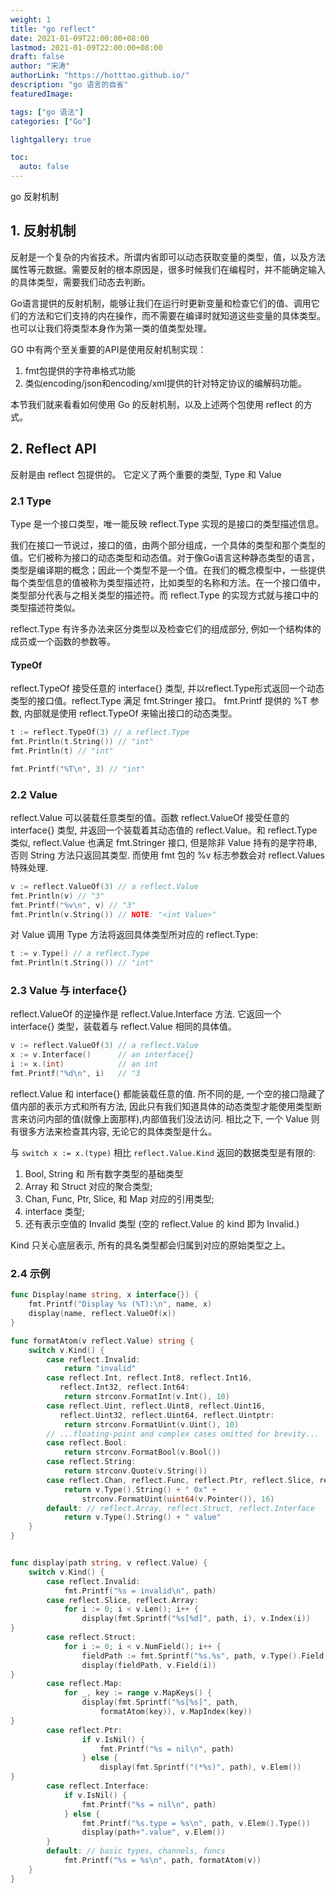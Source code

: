 ```yaml
---
weight: 1
title: "go reflect"
date: 2021-01-09T22:00:00+08:00
lastmod: 2021-01-09T22:00:00+08:00
draft: false
author: "宋涛"
authorLink: "https://hotttao.github.io/"
description: "go 语言的自省"
featuredImage: 

tags: ["go 语法"]
categories: ["Go"]

lightgallery: true

toc:
  auto: false
---
```


go 反射机制

<!-- more -->

## 1. 反射机制
反射是一个复杂的内省技术。所谓内省即可以动态获取变量的类型，值，以及方法属性等元数据。需要反射的根本原因是，很多时候我们在编程时，并不能确定输入的具体类型，需要我们动态去判断。

Go语言提供的反射机制，能够让我们在运行时更新变量和检查它们的值、调用它们的方法和它们支持的内在操作，而不需要在编译时就知道这些变量的具体类型。也可以让我们将类型本身作为第一类的值类型处理。

GO 中有两个至关重要的API是使用反射机制实现：
1. fmt包提供的字符串格式功能
2. 类似encoding/json和encoding/xml提供的针对特定协议的编解码功能。

本节我们就来看看如何使用 Go 的反射机制，以及上述两个包使用 reflect 的方式。


## 2. Reflect API
反射是由 reflect 包提供的。 它定义了两个重要的类型, Type 和 Value

### 2.1 Type
Type 是一个接口类型，唯一能反映 reflect.Type 实现的是接口的类型描述信息。

我们在接口一节说过，接口的值，由两个部分组成，一个具体的类型和那个类型的值。它们被称为接口的动态类型和动态值。对于像Go语言这种静态类型的语言，类型是编译期的概念；因此一个类型不是一个值。在我们的概念模型中，一些提供每个类型信息的值被称为类型描述符，比如类型的名称和方法。在一个接口值中，类型部分代表与之相关类型的描述符。而 reflect.Type 的实现方式就与接口中的类型描述符类似。

reflect.Type 有许多办法来区分类型以及检查它们的组成部分, 例如一个结构体的成员或一个函数的参数等。

#### TypeOf
reflect.TypeOf 接受任意的 interface{} 类型, 并以reflect.Type形式返回一个动态类型的接口值。reflect.Type 满足 fmt.Stringer 接口。 fmt.Printf 提供的 %T 参数, 内部就是使用 reflect.TypeOf 来输出接口的动态类型。

```Go
t := reflect.TypeOf(3) // a reflect.Type
fmt.Println(t.String()) // "int"
fmt.Println(t) // "int"

fmt.Printf("%T\n", 3) // "int"
```


### 2.2 Value
reflect.Value 可以装载任意类型的值。函数 reflect.ValueOf 接受任意的 interface{} 类型, 并返回一个装载着其动态值的 reflect.Value。和 reflect.Type 类似, reflect.Value 也满足 fmt.Stringer 接口, 但是除非 Value 持有的是字符串, 否则 String 方法只返回其类型. 而使用 fmt 包的 %v 标志参数会对 reflect.Values 特殊处理.

```Go
v := reflect.ValueOf(3) // a reflect.Value
fmt.Println(v) // "3"
fmt.Printf("%v\n", v) // "3"
fmt.Println(v.String()) // NOTE: "<int Value>"
```

对 Value 调用 Type 方法将返回具体类型所对应的 reflect.Type:
```Go
t := v.Type() // a reflect.Type
fmt.Println(t.String()) // "int"
```

### 2.3 Value 与 interface{}
reflect.ValueOf 的逆操作是 reflect.Value.Interface 方法. 它返回一个 interface{} 类型，装载着与 reflect.Value 相同的具体值。

```Go
v := reflect.ValueOf(3) // a reflect.Value
x := v.Interface()      // an interface{}
i := x.(int)            // an int
fmt.Printf("%d\n", i)   // "3
```

reflect.Value 和 interface{} 都能装载任意的值. 所不同的是, 一个空的接口隐藏了值内部的表示方式和所有方法, 因此只有我们知道具体的动态类型才能使用类型断言来访问内部的值(就像上面那样),内部值我们没法访问. 相比之下, 一个 Value 则有很多方法来检查其内容, 无论它的具体类型是什么。

与 `switch x := x.(type)` 相比 `reflect.Value.Kind` 返回的数据类型是有限的:
1. Bool, String 和 所有数字类型的基础类型
2. Array 和 Struct 对应的聚合类型;
3. Chan, Func, Ptr, Slice, 和 Map 对应的引用类型;
4. interface 类型;
5. 还有表示空值的 Invalid 类型 (空的 reflect.Value 的 kind 即为 Invalid.)

 Kind 只关心底层表示, 所有的具名类型都会归属到对应的原始类型之上。

 ### 2.4 示例

```Go
func Display(name string, x interface{}) {
	fmt.Printf("Display %s (%T):\n", name, x)
	display(name, reflect.ValueOf(x))
}

func formatAtom(v reflect.Value) string {
	switch v.Kind() {
		case reflect.Invalid:
			return "invalid"
		case reflect.Int, reflect.Int8, reflect.Int16,
		   reflect.Int32, reflect.Int64:
			return strconv.FormatInt(v.Int(), 10)
		case reflect.Uint, reflect.Uint8, reflect.Uint16,
		   reflect.Uint32, reflect.Uint64, reflect.Uintptr:
			return strconv.FormatUint(v.Uint(), 10)
		// ...floating‐point and complex cases omitted for brevity...
		case reflect.Bool:
			return strconv.FormatBool(v.Bool())
		case reflect.String:
			return strconv.Quote(v.String())
		case reflect.Chan, reflect.Func, reflect.Ptr, reflect.Slice, reflect.Map:
			return v.Type().String() + " 0x" +
				strconv.FormatUint(uint64(v.Pointer()), 16)
		default: // reflect.Array, reflect.Struct, reflect.Interface
			return v.Type().String() + " value"
	}
}


func display(path string, v reflect.Value) {
	switch v.Kind() {
		case reflect.Invalid:
			fmt.Printf("%s = invalid\n", path)
		case reflect.Slice, reflect.Array:
			for i := 0; i < v.Len(); i++ {
				display(fmt.Sprintf("%s[%d]", path, i), v.Index(i))
}
		case reflect.Struct:
			for i := 0; i < v.NumField(); i++ {
				fieldPath := fmt.Sprintf("%s.%s", path, v.Type().Field(i).Name)
				display(fieldPath, v.Field(i))
}
		case reflect.Map:
			for _, key := range v.MapKeys() {
				display(fmt.Sprintf("%s[%s]", path,
					formatAtom(key)), v.MapIndex(key))
}
		case reflect.Ptr:
				if v.IsNil() {
					fmt.Printf("%s = nil\n", path)
				} else {
					display(fmt.Sprintf("(*%s)", path), v.Elem())
}
		case reflect.Interface:
			if v.IsNil() {
				fmt.Printf("%s = nil\n", path)
			} else {
				fmt.Printf("%s.type = %s\n", path, v.Elem().Type())
				display(path+".value", v.Elem())
		}
		default: // basic types, channels, funcs
			fmt.Printf("%s = %s\n", path, formatAtom(v))
	}
}
```
